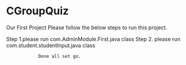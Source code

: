 # CGroupQuiz
Our First Project
Please follow the below steps to run this project.


Step 1.please run com.AdminModule.First.java class
Step 2. please run com.student.studentInput.java class
    
                Done all set go.

